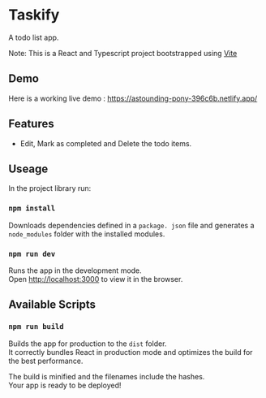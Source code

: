 # Taskify

A todo list app.

Note: This is a React and Typescript project bootstrapped using [Vite](https://vitejs.dev/guide/)


## Demo
Here is a working live demo : https://astounding-pony-396c6b.netlify.app/

## Features

- Edit, Mark as completed and Delete the todo items.

## Useage

In the project library run:

### `npm install`
Downloads dependencies defined in a `package. json` file and generates a `node_modules` folder with the installed modules.

### `npm run dev`

Runs the app in the development mode.<br>
Open [http://localhost:3000](http://localhost:3000) to view it in the browser.

## Available Scripts

### `npm run build`

Builds the app for production to the `dist` folder.<br>
It correctly bundles React in production mode and optimizes the build for the best performance.

The build is minified and the filenames include the hashes.<br>
Your app is ready to be deployed!
